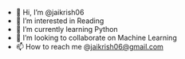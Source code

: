- 👋 Hi, I’m @jaikrish06
- 👀 I’m interested in  Reading
- 🌱 I’m currently learning Python
- 💞️ I’m looking to collaborate on Machine Learning
- 📫 How to reach me @jaikrish06@gmail.com

<!---
jaikrish06/jaikrish06 is a ✨ special ✨ repository because its `README.md` (this file) appears on your GitHub profile.
You can click the Preview link to take a look at your changes.
--->
